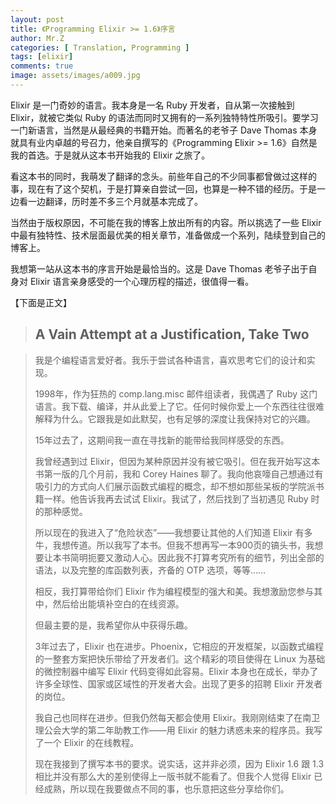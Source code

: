 ```yaml
---
layout: post
title: 《Programming Elixir >= 1.6》序言
author: Mr.Z
categories: [ Translation, Programming ]
tags: [elixir]
comments: true
image: assets/images/a009.jpg
---
```


Elixir 是一门奇妙的语言。我本身是一名 Ruby 开发者，自从第一次接触到 Elixir，就被它类似 Ruby 的语法而同时又拥有的一系列独特特性所吸引。要学习一门新语言，当然是从最经典的书籍开始。而著名的老爷子 Dave Thomas 本身就具有业内卓越的号召力，他亲自撰写的《Programming Elixir >= 1.6》自然是我的首选。于是就从这本书开始我的 Elixir 之旅了。

看这本书的同时，我萌发了翻译的念头。前些年自己的不少同事都曾做过这样的事，现在有了这个契机，于是打算亲自尝试一回，也算是一种不错的经历。于是一边看一边翻译，历时差不多三个月就基本完成了。

当然由于版权原因，不可能在我的博客上放出所有的内容。所以挑选了一些 Elixir 中最有独特性、技术层面最优美的相关章节，准备做成一个系列，陆续登到自己的博客上。

我想第一站从这本书的序言开始是最恰当的。这是 Dave Thomas 老爷子出于自身对 Elixir 语言亲身感受的一个心理历程的描述，很值得一看。

【下面是正文】

> ## A Vain Attempt at a Justification, Take Two

> 我是个编程语言爱好者。我乐于尝试各种语言，喜欢思考它们的设计和实现。
>
> 1998年，作为狂热的 comp.lang.misc 邮件组读者，我偶遇了 Ruby 这门语言。我下载、编译，并从此爱上了它。任何时候你爱上一个东西往往很难解释为什么。它跟我是如此默契，也有足够的深度让我保持对它的兴趣。
>
> 15年过去了，这期间我一直在寻找新的能带给我同样感受的东西。
>
> 我曾经遇到过 Elixir，但因为某种原因并没有被它吸引。但在我开始写这本书第一版的几个月前，我和 Corey Haines 聊了。我向他哀嚎自己想通过有吸引力的方式向人们展示函数式编程的概念，却不想如那些呆板的学院派书籍一样。他告诉我再去试试 Elixir。我试了，然后找到了当初遇见 Ruby 时的那种感觉。
>
> 所以现在的我进入了“危险状态”——我想要让其他的人们知道 Elixir 有多牛，我想传道。所以我写了本书。但我不想再写一本900页的镐头书，我想要让本书简明扼要又激动人心。因此我不打算考究所有的细节，列出全部的语法，以及完整的库函数列表，齐备的 OTP 选项，等等……
>
> 相反，我打算带给你们 Elixir 作为编程模型的强大和美。我想激励您参与其中，然后给出能填补空白的在线资源。
>
> 但最主要的是，我希望你从中获得乐趣。
>
> 3年过去了，Elixir 也在进步。Phoenix，它相应的开发框架，以函数式编程的一整套方案把快乐带给了开发者们。这个精彩的项目使得在 Linux 为基础的微控制器中编写 Elixir 代码变得如此容易。Elixir 本身也在成长，举办了许多全球性、国家或区域性的开发者大会。出现了更多的招聘 Elixir 开发者的岗位。
>
> 我自己也同样在进步。但我仍然每天都会使用 Elixir。我刚刚结束了在南卫理公会大学的第二年助教工作——用 Elixir 的魅力诱惑未来的程序员。我写了一个 Elixir 的在线教程。
>
> 现在我接到了撰写本书的要求。说实话，这并非必须，因为 Elixir 1.6 跟 1.3 相比并没有那么大的差别使得上一版书就不能看了。但我个人觉得 Elixir 已经成熟，所以现在我要做点不同的事，也乐意把这些分享给你们。
>

